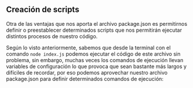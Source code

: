 ## Creación de scripts  

Otra de las ventajas que nos aporta el archivo package.json es permitirnos definir o preestablecer determinados scripts que nos permitirán ejecutar distintos procesos de nuestro código.  

Según lo visto anteriormente, sabemos que desde la terminal con el comando `node index.js` podemos ejecutar el código de este archivo sin problema, sin embargo, muchas veces los comandos de ejecución llevan variables de configuración lo que provoca que sean bastante más largos y difíciles de recordar, por eso podemos aprovechar nuestro archivo package.json para definir determinados comandos de ejecución:
